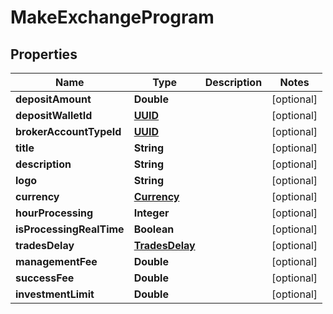 # MakeExchangeProgram

## Properties
Name | Type | Description | Notes
------------ | ------------- | ------------- | -------------
**depositAmount** | **Double** |  |  [optional]
**depositWalletId** | [**UUID**](UUID.md) |  |  [optional]
**brokerAccountTypeId** | [**UUID**](UUID.md) |  |  [optional]
**title** | **String** |  |  [optional]
**description** | **String** |  |  [optional]
**logo** | **String** |  |  [optional]
**currency** | [**Currency**](Currency.md) |  |  [optional]
**hourProcessing** | **Integer** |  |  [optional]
**isProcessingRealTime** | **Boolean** |  |  [optional]
**tradesDelay** | [**TradesDelay**](TradesDelay.md) |  |  [optional]
**managementFee** | **Double** |  |  [optional]
**successFee** | **Double** |  |  [optional]
**investmentLimit** | **Double** |  |  [optional]
